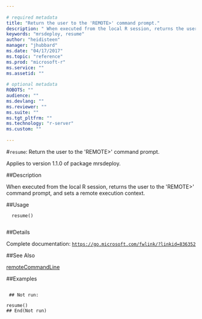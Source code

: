 ```yaml
--- 
 
# required metadata 
title: "Return the user to the 'REMOTE>' command prompt." 
description: " When executed from the local R session, returns the user to the 'REMOTE>' command prompt, and sets a remote execution context. " 
keywords: "mrsdeploy, resume" 
author: "heidisteen" 
manager: "jhubbard" 
ms.date: "04/17/2017" 
ms.topic: "reference" 
ms.prod: "microsoft-r" 
ms.service: "" 
ms.assetid: "" 
 
# optional metadata 
ROBOTS: "" 
audience: "" 
ms.devlang: "" 
ms.reviewer: "" 
ms.suite: "" 
ms.tgt_pltfrm: "" 
ms.technology: "r-server" 
ms.custom: "" 
 
--- 
```

 
 
 
 
 #`resume`: Return the user to the 'REMOTE>' command prompt.

 Applies to version 1.1.0 of package mrsdeploy.
 
 ##Description
 
When executed from the local R session, returns the user to the 'REMOTE>' command
prompt, and sets a remote execution context.
 
 
 ##Usage

```   
  resume()
 
```
 
 ##Details
 
Complete documentation: [`https://go.microsoft.com/fwlink/?linkid=836352`](https://go.microsoft.com/fwlink/?linkid=836352)

 
 
 ##See Also
 
[remoteCommandLine](../../r-reference/mrsdeploy/remotecommandline.md)
   
 ##Examples

 ```
   
  ## Not run:
 
resume()
 ## End(Not run) 
  
 
```
 
 
